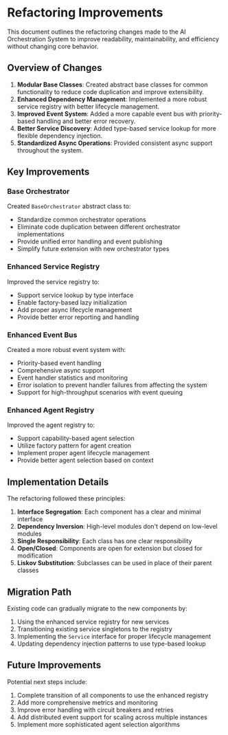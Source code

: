 # Refactoring Improvements

This document outlines the refactoring changes made to the AI Orchestration System to improve readability, maintainability, and efficiency without changing core behavior.

## Overview of Changes

1. **Modular Base Classes**: Created abstract base classes for common functionality to reduce code duplication and improve extensibility.
2. **Enhanced Dependency Management**: Implemented a more robust service registry with better lifecycle management.
3. **Improved Event System**: Added a more capable event bus with priority-based handling and better error recovery.
4. **Better Service Discovery**: Added type-based service lookup for more flexible dependency injection.
5. **Standardized Async Operations**: Provided consistent async support throughout the system.

## Key Improvements

### Base Orchestrator

Created `BaseOrchestrator` abstract class to:
- Standardize common orchestrator operations
- Eliminate code duplication between different orchestrator implementations
- Provide unified error handling and event publishing
- Simplify future extension with new orchestrator types

### Enhanced Service Registry

Improved the service registry to:
- Support service lookup by type interface
- Enable factory-based lazy initialization
- Add proper async lifecycle management
- Provide better error reporting and handling

### Enhanced Event Bus

Created a more robust event system with:
- Priority-based event handling
- Comprehensive async support
- Event handler statistics and monitoring
- Error isolation to prevent handler failures from affecting the system
- Support for high-throughput scenarios with event queuing

### Enhanced Agent Registry

Improved the agent registry to:
- Support capability-based agent selection
- Utilize factory pattern for agent creation
- Implement proper agent lifecycle management
- Provide better agent selection based on context

## Implementation Details

The refactoring followed these principles:

1. **Interface Segregation**: Each component has a clear and minimal interface
2. **Dependency Inversion**: High-level modules don't depend on low-level modules
3. **Single Responsibility**: Each class has one clear responsibility
4. **Open/Closed**: Components are open for extension but closed for modification
5. **Liskov Substitution**: Subclasses can be used in place of their parent classes

## Migration Path

Existing code can gradually migrate to the new components by:

1. Using the enhanced service registry for new services
2. Transitioning existing service singletons to the registry
3. Implementing the `Service` interface for proper lifecycle management
4. Updating dependency injection patterns to use type-based lookup

## Future Improvements

Potential next steps include:

1. Complete transition of all components to use the enhanced registry
2. Add more comprehensive metrics and monitoring
3. Improve error handling with circuit breakers and retries
4. Add distributed event support for scaling across multiple instances
5. Implement more sophisticated agent selection algorithms

